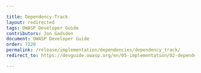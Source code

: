 ```yaml
---

title: Dependency-Track
layout: redirected
tags: OWASP Developer Guide
contributors: Jon Gadsden
document: OWASP Developer Guide
order: 7220
permalink: /release/implementation/dependencies/dependency_track/
redirect_to: https://devguide.owasp.org/en/05-implementation/02-dependencies/02-dependency-track/

---
```

